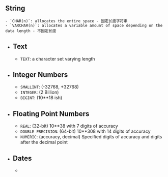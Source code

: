 ## String
	- `CHAR(n)`: allocates the entire space - 固定长度字符串
	- `VARCHAR(n)`: allocates a variable amount of space depending on the data length - 不固定长度
- ## Text
	- `TEXT`: a character set varying length
- ## Integer Numbers
	- `SMALLINT`: (-32768, +32768)
	- `INTEGER`: (2 Billion)
	- `BIGINT`: (10**18 ish)
- ## Floating Point Numbers
	- `REAL`: (32-bit) 10**38 with 7 digits of accuracy
	- `DOUBLE PRECISION`: (64-bit) 10**308 with 14 digits of accuracy
	- `NUMERIC`: (accuracy, decimal) Specified digits of accuracy and digits after the decimal point
- ## Dates
	-